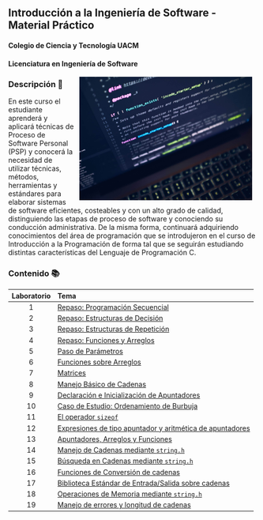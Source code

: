 ## Introducción a la Ingeniería de Software - Material Práctico
#### Colegio de Ciencia y Tecnología UACM
#### Licenciatura en Ingeniería de Software

<img src="imagenes/portada.jpeg" align="right" height="250" width="350" hspace="10">

### Descripción :pencil:

En este curso el estudiante aprenderá y aplicará técnicas de Proceso de Software Personal (PSP) y conocerá la necesidad 
de utilizar técnicas, métodos, herramientas y estándares para elaborar sistemas de software eficientes, costeables y con un alto grado de calidad, distinguiendo las etapas de proceso de software y conociendo su conducción administrativa. De 
la misma forma, continuará adquiriendo conocimientos del área de programación que se introdujeron en el curso de Introducción a la Programación de forma tal que se seguirán estudiando distintas características del Lenguaje de Programación C.

### Contenido :books:

Laboratorio | Tema                                                                                 | 
:---------: | :----------------------------------------------------------------------------------- |
1           | [Repaso: Programación Secuencial](laboratorio01/README.md)                           |
2           | [Repaso: Estructuras de Decisión](laboratorio02/README.md)                           |
3           | [Repaso: Estructuras de Repetición](laboratorio03/README.md)                         |
4           | [Repaso: Funciones y Arreglos](laboratorio04/README.md)                              |
5           | [Paso de Parámetros](laboratorio05/README.md)                                        |
6           | [Funciones sobre Arreglos](laboratorio06/README.md)                                  |
7           | [Matrices](laboratorio07/README.md)                                                  |
8           | [Manejo Básico de Cadenas](laboratorio08/README.md)                                  |
9           | [Declaración e Inicialización de Apuntadores](laboratorio09/README.md)               |
10          | [Caso de Estudio: Ordenamiento de Burbuja](laboratorio10/README.md)                  |
11          | [El operador `sizeof`](laboratorio11/README.md)                                      |
12          | [Expresiones de tipo apuntador y aritmética de apuntadores](laboratorio12/README.md) |
13          | [Apuntadores, Arreglos y Funciones](laboratorio13/README.md)                         |
14          | [Manejo de Cadenas mediante `string.h`](laboratorio14/README.md)                     |
15          | [Búsqueda en Cadenas mediante `string.h`](laboratorio15/README.md)                   |
16          | [Funciones de Conversión de cadenas](laboratorio16/README.md)                        |
17          | [Biblioteca Estándar de Entrada/Salida sobre cadenas](laboratorio17/README.md)       |
18          | [Operaciones de Memoria mediante `string.h`](laboratorio18/README.md)                |
19          | [Manejo de errores y longitud de cadenas](laboratorio19/README.md)                   |
